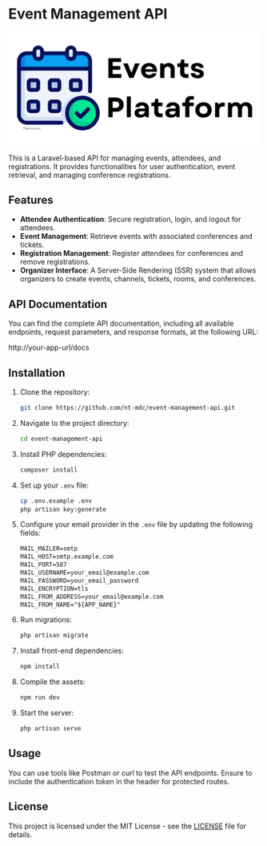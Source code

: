 # Event Management API

![Event Management](public/img/banner.png)

This is a Laravel-based API for managing events, attendees, and registrations. It provides functionalities for user authentication, event retrieval, and managing conference registrations.

## Features

- **Attendee Authentication**: Secure registration, login, and logout for attendees.
- **Event Management**: Retrieve events with associated conferences and tickets.
- **Registration Management**: Register attendees for conferences and remove registrations.
- **Organizer Interface**: A Server-Side Rendering (SSR) system that allows organizers to create events, channels, tickets, rooms, and conferences.

## API Documentation

You can find the complete API documentation, including all available endpoints, request parameters, and response formats, at the following URL:

http://your-app-url/docs

## Installation

1. Clone the repository:
   ```bash
   git clone https://github.com/nt-mdc/event-management-api.git
   ```

2. Navigate to the project directory:
   ```bash
   cd event-management-api
   ```

3. Install PHP dependencies:
   ```bash
   composer install
   ```

4. Set up your `.env` file:
   ```bash
   cp .env.example .env
   php artisan key:generate
   ```

5. Configure your email provider in the `.env` file by updating the following fields:
   ```dotenv
   MAIL_MAILER=smtp
   MAIL_HOST=smtp.example.com
   MAIL_PORT=587
   MAIL_USERNAME=your_email@example.com
   MAIL_PASSWORD=your_email_password
   MAIL_ENCRYPTION=tls
   MAIL_FROM_ADDRESS=your_email@example.com
   MAIL_FROM_NAME="${APP_NAME}"
   ```

6. Run migrations:
   ```bash
   php artisan migrate
   ```

7. Install front-end dependencies:
   ```bash
   npm install
   ```

8. Compile the assets:
   ```bash
   npm run dev
   ```

9. Start the server:
   ```bash
   php artisan serve
   ```
## Usage

You can use tools like Postman or curl to test the API endpoints. Ensure to include the authentication token in the header for protected routes.

## License

This project is licensed under the MIT License - see the [LICENSE](LICENSE) file for details.
